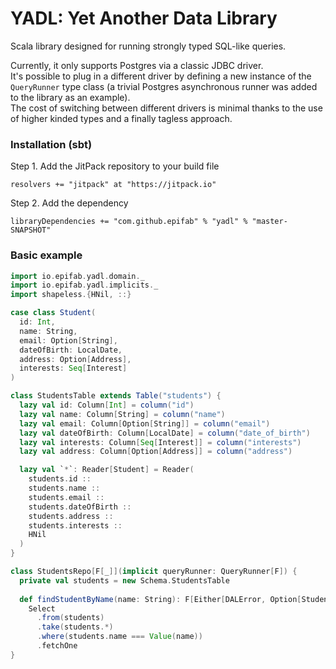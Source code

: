 # YADL: Yet Another Data Library

Scala library designed for running strongly typed SQL-like queries.

Currently, it only supports Postgres via a classic JDBC driver.  
It's possible to plug in a different driver by defining a new instance of the `QueryRunner` type class
(a trivial Postgres asynchronous runner was added to the library as an example).  
The cost of switching between different drivers is minimal 
thanks to the use of higher kinded types and a finally tagless approach.


### Installation (sbt)

Step 1. Add the JitPack repository to your build file

```
resolvers += "jitpack" at "https://jitpack.io"
```

Step 2. Add the dependency

```
libraryDependencies += "com.github.epifab" % "yadl" % "master-SNAPSHOT"	
```



### Basic example

```scala
import io.epifab.yadl.domain._
import io.epifab.yadl.implicits._
import shapeless.{HNil, ::}

case class Student(
  id: Int,
  name: String,
  email: Option[String],
  dateOfBirth: LocalDate,
  address: Option[Address],
  interests: Seq[Interest]
)

class StudentsTable extends Table("students") {
  lazy val id: Column[Int] = column("id")
  lazy val name: Column[String] = column("name")
  lazy val email: Column[Option[String]] = column("email")
  lazy val dateOfBirth: Column[LocalDate] = column("date_of_birth")
  lazy val interests: Column[Seq[Interest]] = column("interests")
  lazy val address: Column[Option[Address]] = column("address")

  lazy val `*`: Reader[Student] = Reader(
    students.id ::
    students.name ::
    students.email ::
    students.dateOfBirth ::
    students.address ::
    students.interests ::
    HNil
  )
}

class StudentsRepo[F[_]](implicit queryRunner: QueryRunner[F]) {
  private val students = new Schema.StudentsTable
  
  def findStudentByName(name: String): F[Either[DALError, Option[Student]]] =
    Select
      .from(students)
      .take(students.*)
      .where(students.name === Value(name))
      .fetchOne
}
```
